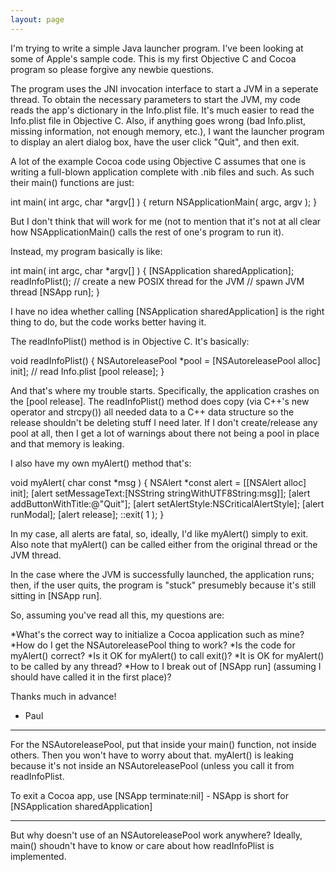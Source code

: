```yaml
---
layout: page
---
```




I'm trying to write a simple Java launcher program.  I've been looking at some of Apple's sample code.  This is my first Objective C and Cocoa program so please forgive any newbie questions.

The program uses the JNI invocation interface to start a JVM in a seperate thread.  To obtain the necessary parameters to start the JVM, my code reads the app's <Java> dictionary in the Info.plist file.  It's much easier to read the Info.plist file in Objective C.  Also, if anything goes wrong (bad Info.plist, missing information, not enough memory, etc.), I want the launcher program to display an alert dialog box, have the user click "Quit", and then exit.

A lot of the example Cocoa code using Objective C assumes that one is writing a full-blown application complete with .nib files and such.  As such their main() functions are just:

    
int main( int argc, char *argv[] ) {
    return NSApplicationMain( argc, argv );
}


But I don't think that will work for me (not to mention that it's not at all clear how NSApplicationMain() calls the rest of one's program to run it).

Instead, my program basically is like:

    
int main( int argc, char *argv[] ) {
    [NSApplication sharedApplication];
    readInfoPlist();
    // create a new POSIX thread for the JVM
    // spawn JVM thread
    [NSApp run];
}


I have no idea whether calling [NSApplication sharedApplication] is the right thing to do, but the code works better having it.

The readInfoPlist() method is in Objective C.  It's basically:

    
void readInfoPlist() {
    NSAutoreleasePool *pool = [NSAutoreleasePool alloc] init];
    // read Info.plist
    [pool release];
}


And that's where my trouble starts.  Specifically, the application crashes on the [pool release].  The readInfoPlist() method does copy (via C++'s new operator and strcpy()) all needed data to a C++ data structure so the release shouldn't be deleting stuff I need later.  If I don't create/release any pool at all, then I get a lot of warnings about there not being a pool in place and that memory is leaking.

I also have my own myAlert() method that's:

    
void myAlert( char const *msg ) {
    NSAlert *const alert = [[NSAlert alloc] init];
    [alert setMessageText:[NSString stringWithUTF8String:msg]];
    [alert addButtonWithTitle:@"Quit"];
    [alert setAlertStyle:NSCriticalAlertStyle];
    [alert runModal];
    [alert release];
    ::exit( 1 );
}


In my case, all alerts are fatal, so, ideally, I'd like myAlert() simply to exit.  Also note that myAlert() can be called either from the original thread or the JVM thread.

In the case where the JVM is successfully launched, the application runs; then, if the user quits, the program is "stuck" presumebly because it's still sitting in [NSApp run].

So, assuming you've read all this, my questions are:


*What's the correct way to initialize a Cocoa application such as mine?
*How do I get the NSAutoreleasePool thing to work?
*Is the code for myAlert() correct?
*Is it OK for myAlert() to call exit()?
*It is OK for myAlert() to be called by any thread?
*How to I break out of [NSApp run] (assuming I should have called it in the first place)?


Thanks much in advance!

- Paul

----

For the NSAutoreleasePool, put that inside your main() function, not inside others. Then you won't have to worry about that. myAlert() is leaking because it's not inside an NSAutoreleasePool (unless you call it from readInfoPlist.

To exit a Cocoa app, use     [NSApp terminate:nil] - NSApp is short for     [NSApplication sharedApplication]

----

But why doesn't use of an NSAutoreleasePool work anywhere?  Ideally, main() shoudn't have to know or care about how readInfoPlist is implemented.

